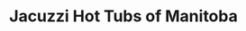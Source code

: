 ---
title: "Jacuzzi Hot Tubs of Manitoba"
url: /winnipeg/jacuzzi-hot-tubs-of-manitoba/
shop: Pool
---